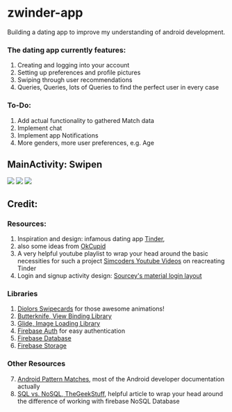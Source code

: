 # zwinder-app
Building a dating app to improve my understanding of android development.

### The dating app currently features:
1. Creating and logging into your account
2. Setting up preferences and profile pictures
3. Swiping through user recommendations
4. Queries, Queries, lots of Queries to find the perfect user in every case

### To-Do:
1. Add actual functionality to gathered Match data
2. Implement chat
3. Implement app Notifications
4. More genders, more user preferences, e.g. Age

## MainActivity: Swipen

![](https://media.giphy.com/media/lcqrxZKdL8Fs76J4FG/giphy.gif)
![](https://media.giphy.com/media/fCU1KaEbkz5f5eOfDi/giphy.gif)
![](https://media.giphy.com/media/1UPVdhDYK1Bx72AuDG/giphy.gif)


## Credit:
### Resources:
1. Inspiration and design: infamous dating app [Tinder](https://tinder.com/?lang=en),
2. also some ideas from [OkCupid](https://www.okcupid.com)
3. A very helpful youtube playlist to wrap your head around the basic necessities for such a project [Simcoders Youtube Videos](https://www.youtube.com/playlist?list=PLxabZQCAe5fio9dm1Vd0peIY6HLfo5MCf) on reacreating Tinder
4. Login and signup activity design: [Sourcey's material login layout](https://github.com/sourcey/materiallogindemo)
### Libraries
1. [Diolors Swipecards](https://github.com/Diolor/Swipecards/) for those awesome animations!
2. [Butterknife, View Binding Library](https://github.com/JakeWharton/butterknife)
3. [Glide, Image Loading Library](https://bumptech.github.io/glide/)
4. [Firebase Auth](https://firebase.google.com/docs/auth/) for easy authentication
5. [Firebase Database](https://firebase.google.com/docs/database/)
6. [Firebase Storage](https://firebase.google.com/docs/storage/)

### Other Resources
7. [Android Pattern Matches](https://developer.android.com/reference/android/util/Patterns), most of the Android developer documentation actually
8. [SQL vs. NoSQL, TheGeekStuff](https://www.thegeekstuff.com/2014/01/sql-vs-nosql-db/?utm_source=tuicool), helpful article to wrap your head around the difference of working with firebase NoSQL Database
